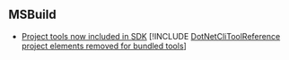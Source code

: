 ## MSBuild
- [Project tools now included in SDK](#project-tools-now-included-in-sdk)
[!INCLUDE [DotNetCliToolReference project elements removed for bundled tools](../../includes/dotnetclitoolreference.md)]
